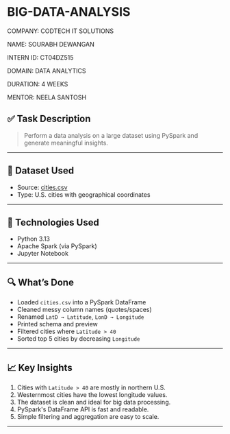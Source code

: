 # BIG-DATA-ANALYSIS

COMPANY: CODTECH IT SOLUTIONS

NAME: SOURABH DEWANGAN

INTERN ID: CT04DZ515

DOMAIN:  DATA ANALYTICS

DURATION: 4 WEEKS

MENTOR: NEELA SANTOSH

## ✅ Task Description

> Perform a data analysis on a large dataset using PySpark and generate meaningful insights.

---

## 📂 Dataset Used
- Source: [cities.csv](https://people.sc.fsu.edu/~jburkardt/data/csv/cities.csv)
- Type: U.S. cities with geographical coordinates

---

## 🔧 Technologies Used
- Python 3.13
- Apache Spark (via PySpark)
- Jupyter Notebook

---

## 🔍 What’s Done

- Loaded `cities.csv` into a PySpark DataFrame
- Cleaned messy column names (quotes/spaces)
- Renamed `LatD → Latitude`, `LonD → Longitude`
- Printed schema and preview
- Filtered cities where `Latitude > 40`
- Sorted top 5 cities by decreasing `Longitude`

---

## 📈 Key Insights

1. Cities with `Latitude > 40` are mostly in northern U.S.
2. Westernmost cities have the lowest longitude values.
3. The dataset is clean and ideal for big data processing.
4. PySpark's DataFrame API is fast and readable.
5. Simple filtering and aggregation are easy to scale.

---
